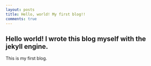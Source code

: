 ```yaml
---
layout: posts
title: Hello, world! My first blog!!
comments: true
---
```


## Hello world! I wrote this blog myself with the jekyll engine.
This is my first blog.
